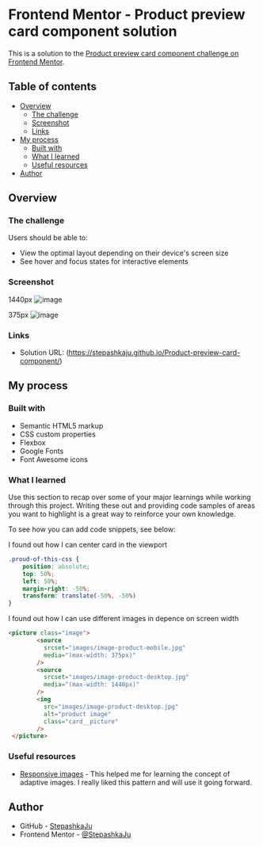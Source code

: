 # Frontend Mentor - Product preview card component solution

This is a solution to the [Product preview card component challenge on Frontend Mentor](https://www.frontendmentor.io/challenges/product-preview-card-component-GO7UmttRfa).
## Table of contents

- [Overview](#overview)
  - [The challenge](#the-challenge)
  - [Screenshot](#screenshot)
  - [Links](#links)
- [My process](#my-process)
  - [Built with](#built-with)
  - [What I learned](#what-i-learned)
  - [Useful resources](#useful-resources)
- [Author](#author)

## Overview

### The challenge

Users should be able to:

- View the optimal layout depending on their device's screen size
- See hover and focus states for interactive elements

### Screenshot

1440px
![image](https://github.com/StepashkaJu/Product-preview-card-component/assets/121011573/f811c7ad-d5e9-4b34-91da-de6b8c41ffae)

375px
![image](https://github.com/StepashkaJu/Product-preview-card-component/assets/121011573/9b0d88d3-aecf-4de1-9e20-892200b5fae9)

### Links

- Solution URL: (https://stepashkaju.github.io/Product-preview-card-component/)

## My process

### Built with

- Semantic HTML5 markup
- CSS custom properties
- Flexbox
- Google Fonts
- Font Awesome icons

### What I learned

Use this section to recap over some of your major learnings while working through this project. Writing these out and providing code samples of areas you want to highlight is a great way to reinforce your own knowledge.

To see how you can add code snippets, see below:

I found out how I can center card in the viewport

```css
.proud-of-this-css {
    position: absolute;
    top: 50%;
    left: 50%;
    margin-right: -50%;
    transform: translate(-50%, -50%)
}
```
I found out how I can use different images in depence on screen width
```html
<picture class="image">
        <source
          srcset="images/image-product-mobile.jpg"
          media="(max-width: 375px)"
        />
        <source
          srcset="images/image-product-desktop.jpg"
          media="(max-width: 1440px)"
        />
        <img
          src="images/image-product-desktop.jpg"
          alt="product image"
          class="card__picture"
        />
 </picture>
```
### Useful resources

- [Responsive images](https://developer.mozilla.org/en-US/docs/Learn/HTML/Multimedia_and_embedding/Responsive_images) - This helped me for learning the concept of adaptive images. I really liked this pattern and will use it going forward.

## Author
- GitHub - [StepashkaJu](https://github.com/StepashkaJu)
- Frontend Mentor - [@StepashkaJu](https://www.frontendmentor.io/profile/StepashkaJu)
